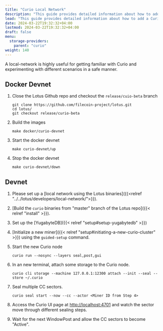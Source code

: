```yaml
---
title: "Curio Local Network"
description: "This guide provides detailed information about how to add a Curio miner to local network"
lead: "This guide provides detailed information about how to add a Curio miner to local network"
date: 2024-03-22T19:32:32+04:00
lastmod: 2024-03-22T19:32:32+04:00
draft: false
menu:
  storage-providers:
    parent: "curio"
weight: 140
---
```

A local-network is highly useful for getting familiar with Curio and experimenting with different scenarios in a safe manner.

## Docker Devnet

1. Close the Lotus Github repo and checkout the `release/cuio-beta` branch

   ```shell
   git clone https://github.com/filecoin-project/lotus.git
   cd lotus/
   git checkout release/curio-beta
   ```

2. Build the images
   ```shell
   make docker/curio-devnet
   ```

3. Start the docker devnet
   ```shell
   make curio-devnet/up
   ```

4. Stop the docker devnet

   ```shell
   make curio-devnet/down
   ```


## Devnet
1. Please set up a [local network using the Lotus binaries]({{<relref "../../lotus/developers/local-network/">}}).
2. [Build the `curio` binaries from "master" branch of the Lotus repo]({{< relref "install" >}}).
3. Set up the [YugabyteDB]({{< relref "setup#setup-yugabytedb" >}})
4. [Initialize a new miner]({{< relref "setup#initiating-a-new-curio-cluster" >}}) using the `guided-setup` command.
5. Start the new Curio node

    ```
   curio run --nosync --layers seal,post,gui
   ```

6. In an new terminal, attach some storage to the Curio node.

    ```
   curio cli storage --machine 127.0.0.1:12300 attach --init --seal --store ~/.curio
   ```

7. Seal multiple CC sectors.

    ```
   curio seal start --now --cc --actor <Miner ID from Step 4>
   ```

8. Access the Curio UI page at [http://localhost:4701](http://localhost:4701) and watch the sector move through different sealing steps.
9. Wait for the next WindowPost and allow the CC sectors to become "Active".
